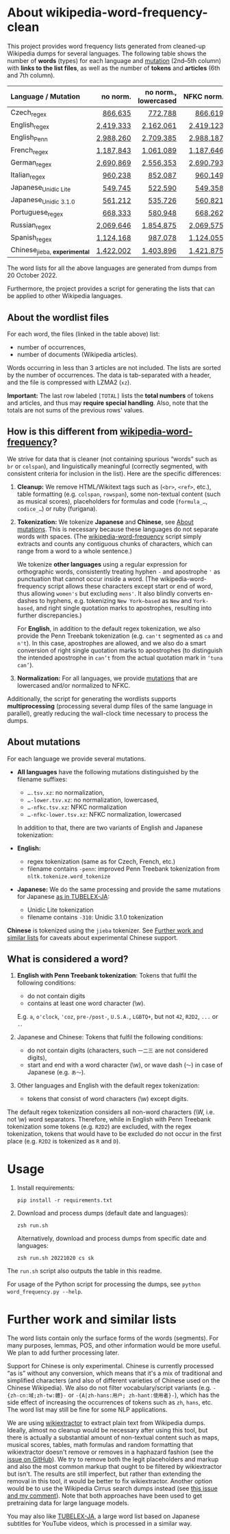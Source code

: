 # About wikipedia-word-frequency-clean

This project provides word frequency lists generated from cleaned-up Wikipedia dumps for several languages. The following table shows the number of **words** (types) for each language and [mutation](#about-mutations) (2nd–5th column) with **links to the list files**, as well as the number of **tokens** and **articles** (6th and 7th column).

| Language / Mutation | no&nbsp;norm. | no&nbsp;norm., lowercased | NFKC&nbsp;norm. | NFKC&nbsp;norm., lowercased | #tokens | #articles |
|:------------------- | -------------:| -------------------------:| ---------------:| ---------------------------:|  -------:| ---------:|
| Czech<sub>regex</sub> | [866,635](results/cswiki-frequency-20221020.tsv.xz) | [772,788](results/cswiki-frequency-20221020-lower.tsv.xz) | [866,619](results/cswiki-frequency-20221020-nfkc.tsv.xz) | [772,771](results/cswiki-frequency-20221020-nfkc-lower.tsv.xz) | 137,564,164 | 832,967 |
| English<sub>regex</sub> | [2,419,333](results/enwiki-frequency-20221020.tsv.xz) | [2,162,061](results/enwiki-frequency-20221020-lower.tsv.xz) | [2,419,123](results/enwiki-frequency-20221020-nfkc.tsv.xz) | [2,161,820](results/enwiki-frequency-20221020-nfkc-lower.tsv.xz) | 2,489,387,103 | 16,699,990 |
| English<sub>Penn</sub> | [2,988,260](results/enwiki-frequency-20221020-penn.tsv.xz) | [2,709,385](results/enwiki-frequency-20221020-penn-lower.tsv.xz) | [2,988,187](results/enwiki-frequency-20221020-penn-nfkc.tsv.xz) | [2,709,302](results/enwiki-frequency-20221020-penn-nfkc-lower.tsv.xz) | 2,445,526,919 | 16,699,990 |
| French<sub>regex</sub> | [1,187,843](results/frwiki-frequency-20221020.tsv.xz) | [1,061,089](results/frwiki-frequency-20221020-lower.tsv.xz) | [1,187,646](results/frwiki-frequency-20221020-nfkc.tsv.xz) | [1,060,849](results/frwiki-frequency-20221020-nfkc-lower.tsv.xz) | 842,907,281 | 4,108,861 |
| German<sub>regex</sub> | [2,690,869](results/dewiki-frequency-20221020.tsv.xz) | [2,556,353](results/dewiki-frequency-20221020-lower.tsv.xz) | [2,690,793](results/dewiki-frequency-20221020-nfkc.tsv.xz) | [2,556,249](results/dewiki-frequency-20221020-nfkc-lower.tsv.xz) | 893,385,641 | 4,455,795 |
| Italian<sub>regex</sub> | [960,238](results/itwiki-frequency-20221020.tsv.xz) | [852,087](results/itwiki-frequency-20221020-lower.tsv.xz) | [960,149](results/itwiki-frequency-20221020-nfkc.tsv.xz) | [851,996](results/itwiki-frequency-20221020-nfkc-lower.tsv.xz) | 522,839,613 | 2,783,290 |
| Japanese<sub>Unidic&nbsp;Lite</sub> | [549,745](results/jawiki-frequency-20221020.tsv.xz) | [522,590](results/jawiki-frequency-20221020-lower.tsv.xz) | [549,358](results/jawiki-frequency-20221020-nfkc.tsv.xz) | [522,210](results/jawiki-frequency-20221020-nfkc-lower.tsv.xz) | 610,467,200 | 2,177,257 |
| Japanese<sub>Unidic&nbsp;3.1.0</sub> | [561,212](results/jawiki-frequency-20221020-310.tsv.xz) | [535,726](results/jawiki-frequency-20221020-310-lower.tsv.xz) | [560,821](results/jawiki-frequency-20221020-310-nfkc.tsv.xz) | [535,341](results/jawiki-frequency-20221020-310-nfkc-lower.tsv.xz) | 609,365,356 | 2,177,257 |
| Portuguese<sub>regex</sub> | [668,333](results/ptwiki-frequency-20221020.tsv.xz) | [580,948](results/ptwiki-frequency-20221020-lower.tsv.xz) | [668,262](results/ptwiki-frequency-20221020-nfkc.tsv.xz) | [580,862](results/ptwiki-frequency-20221020-nfkc-lower.tsv.xz) | 300,324,703 | 1,852,956 |
| Russian<sub>regex</sub> | [2,069,646](results/ruwiki-frequency-20221020.tsv.xz) | [1,854,875](results/ruwiki-frequency-20221020-lower.tsv.xz) | [2,069,575](results/ruwiki-frequency-20221020-nfkc.tsv.xz) | [1,854,793](results/ruwiki-frequency-20221020-nfkc-lower.tsv.xz) | 535,032,557 | 4,483,522 |
| Spanish<sub>regex</sub> | [1,124,168](results/eswiki-frequency-20221020.tsv.xz) | [987,078](results/eswiki-frequency-20221020-lower.tsv.xz) | [1,124,055](results/eswiki-frequency-20221020-nfkc.tsv.xz) | [986,947](results/eswiki-frequency-20221020-nfkc-lower.tsv.xz) | 685,158,870 | 3,637,655 |
| Chinese<sub>jieba,&nbsp;<b>experimental</b></sub> | [1,422,002](results/zhwiki-frequency-20221020.tsv.xz) | [1,403,896](results/zhwiki-frequency-20221020-lower.tsv.xz) | [1,421,875](results/zhwiki-frequency-20221020-nfkc.tsv.xz) | [1,403,791](results/zhwiki-frequency-20221020-nfkc-lower.tsv.xz) | 271,230,431 | 2,456,160 |

The word lists for all the above languages are generated from dumps from 20 October 2022.

Furthermore, the project provides a script for generating the lists that can be applied to other Wikipedia languages.

## About the wordlist files

For each word, the files (linked in the table above) list:
- number of occurrences,
- number of documents (Wikipedia articles).

Words occurring in less than 3 articles are not included. The lists are sorted by the number of occurrences. The data is tab-separated with a header, and the file is compressed with LZMA2 (`xz`).

**Important:** The last row labeled `[TOTAL]` lists the **total numbers** of tokens and articles, and thus may **require special handling**. Also, note that the totals are not sums of the previous rows' values.

## How is this different from [wikipedia-word-frequency](https://github.com/IlyaSemenov/wikipedia-word-frequency)?

We strive for data that is cleaner (not containing spurious “words” such as `br` or `colspan`), and linguistically meaningful (correctly segmented, with consistent criteria for inclusion in the list). Here are the specific differences:

1. **Cleanup:** We remove HTML/Wikitext tags such as (`<br>`, `<ref>`, etc.), table formatting (e.g. `colspan`, `rowspan`), some non-textual content (such as musical scores), placeholders for formulas and code (`formula_…`, `codice_…`) or ruby (furigana).

2. **Tokenization:** We tokenize **Japanese** and **Chinese**, see [About mutations](#about-mutations). This is necessary because these languages do not separate words with spaces. (The [wikipedia-word-frequency](https://github.com/IlyaSemenov/wikipedia-word-frequency) script simply extracts and counts any contiguous chunks of characters, which can range from a word to a whole sentence.)

    We tokenize **other languages** using a regular expression for orthographic words, consistently treating hyphen `-` and apostrophe `'` as punctuation that cannot occur inside a word. (The wikipedia-word-frequency script allows these characters except start or end of word, thus allowing `women's` but excluding `mens'`. It also blindly converts en-dashes to hyphens, e.g. tokenizing `New York–based` as `New` and `York-based`, and right single quotation marks to apostrophes, resulting into further discrepancies.)

    For **English**, in addition to the default regex tokenization, we also provide the Penn Treebank tokenization (e.g. `can't` segmented as `ca` and `n't`). In this case, apostrophes are allowed, and we also do a smart conversion of right single quotation marks to apostrophes (to distinguish the intended apostrophe in `can’t` from the actual quotation mark in `‘tuna can’`).

3. **Normalization:** For all languages, we provide [mutations](#about-mutations) that are lowercased and/or normalized to NFKC.

Additionally, the script for generating the wordlists supports **multiprocessing** (processing several dump files of the same language in parallel), greatly reducing the wall-clock time necessary to process the dumps.

## About mutations

For each language we provide several mutations.

* **All languages** have the following mutations distinguished by the filename suffixes:
    - `….tsv.xz`: no normalization,
    - `…-lower.tsv.xz`: no normalization, lowercased,
    - `…-nfkc.tsv.xz`: NFKC normalization
    - `…-nfkc-lower.tsv.xz`: NFKC normalization, lowercased

  In addition to that, there are two variants of English and Japanese tokenization:

* **English:**
    - regex tokenization (same as for Czech, French, etc.)
    - filename contains `-penn`: improved Penn Treebank tokenization from `nltk.tokenize.word_tokenize`

* **Japanese:** We do the same processing and provide the same mutations for Japanese [as in TUBELEX-JA](https://github.com/adno/tubelex#about-mutations):
    - Unidic Lite tokenization
    - filename contains `-310`: Unidic 3.1.0 tokenization

**Chinese** is tokenized using the `jieba` tokenizer. See [Further work and similar lists](#further-work-and-similar-lists) for caveats about experimental Chinese support.

## What is considered a word?

1. **English with Penn Treebank tokenization**: Tokens that fulfil the following conditions:
    - do not contain digits
    - contains at least one word character (\w).

    E.g. `a`, `o'clock`, `'coz`, `pre-/post-`, `U.S.A.`, `LGBTQ+`, but not `42`, `R2D2`, `...` or `.`.

2. Japanese and Chinese: Tokens that fulfil the following conditions:
    - do not contain digits (characters, such `一二三` are not considered digits),
    - start and end with a word character (\w), or wave dash (`〜`) in case of Japanese (e.g. `あ〜`).

3. Other languages and English with the default regex tokenization:
    - tokens that consist of word characters (\w) except digits.
  
The default regex tokenization considers all non-word characters (\W, i.e. not \w) word separators. Therefore, while in English with Penn Treebank tokenization some tokens (e.g. `R2D2`) are excluded, with the regex tokenization, tokens that would have to be excluded do not occur in the first place (e.g. `R2D2` is tokenized as `R` and `D`).

# Usage

1. Install requirements:

    `pip install -r requirements.txt`
    
2. Download and process dumps (default date and languages):

    `zsh run.sh`
    
    Alternatively, download and process dumps from specific date and languages:
   
    `zsh run.sh 20221020 cs sk`

The `run.sh` script also outputs the table in this readme.

For usage of the Python script for processing the dumps, see `python word_frequency.py --help`.

# Further work and similar lists

The word lists contain only the surface forms of the words (segments). For many purposes, lemmas, POS, and other information would be more useful. We plan to add further processing later.

Support for Chinese is only experimental. Chinese is currently processed “as is” without any conversion, which means that it's a mix of traditional and simplified characters (and also of different varieties of Chinese used on the Chinese Wikipedia). We also do not filter vocabulary/script variants (e.g. `-{zh-cn:域;zh-tw:體}-` or `-{A|zh-hans:用户; zh-hant:使用者}-`), which has the side effect of increasing the occurrences of tokens such as `zh`, `hans`, etc. The word list may still be fine for some NLP applications.

We are using [wikiextractor](https://github.com/attardi/wikiextractor) to extract plain text from Wikipedia dumps. Ideally, almost no cleanup would be necessary after using this tool, but there is actually a substantial amount of non-textual content such as maps, musical scores, tables, math formulas and random formatting that wikiextractor doesn't remove or removes in a haphazard fashion (see the [issue on GitHub](https://github.com/attardi/wikiextractor/issues/300)). We try to remove both the legit placeholders and markup and also the most common markup that ought to be filtered by wikiextractor but isn't. The results are still imperfect, but rather than extending the removal in this tool, it would be better to fix wikiextractor. Another option would be to use the Wikipedia Cirrus search dumps instead (see [this issue and my comment](https://github.com/attardi/wikiextractor/issues/282)). Note that both approaches have been used to get pretraining data for large language models.

You may also like [TUBELEX-JA](https://github.com/adno/tubelex/), a large word list based on Japanese subtitles for YouTube videos, which is processed in a similar way.
